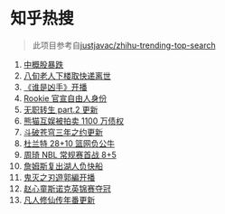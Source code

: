 # 知乎热搜

> 此项目参考自[justjavac/zhihu-trending-top-search](https://github.com/justjavac/zhihu-trending-top-search/blob/main/utils.ts)

<!-- BEGIN -->
  <!-- 最后更新时间:Mon Dec 06 2021 03:11:35 GMT+0000 (Coordinated Universal Time) -->
  1. [中概股暴跌](https://www.zhihu.com/search?q=中概股)
1. [八旬老人下楼取快递离世](https://www.zhihu.com/search?q=重庆老人)
1. [《谁是凶手》开播](https://www.zhihu.com/search?q=谁是凶手)
1. [Rookie 官宣自由人身份](https://www.zhihu.com/search?q=Rookie)
1. [无职转生 part.2 更新](https://www.zhihu.com/search?q=无职转生)
1. [熊猫互娱被拍卖 1100 万债权](https://www.zhihu.com/search?q=熊猫互娱)
1. [斗破苍穹三年之约更新](https://www.zhihu.com/search?q=斗破苍穹三年之约)
1. [杜兰特 28+10 篮网负公牛](https://www.zhihu.com/search?q=篮网)
1. [周琦 NBL 常规赛首战 8+5](https://www.zhihu.com/search?q=周琦)
1. [詹姆斯复出湖人负快船](https://www.zhihu.com/search?q=湖人)
1. [鬼灭之刃遊郭編开播](https://www.zhihu.com/search?q=鬼灭之刃)
1. [赵心童斯诺克英锦赛夺冠](https://www.zhihu.com/search?q=赵心童)
1. [凡人修仙传年番更新](https://www.zhihu.com/search?q=凡人修仙传)
  <!-- END -->